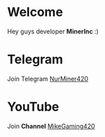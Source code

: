 # Welcome
Hey guys developer **MinerInc** :)
# Telegram
Join Telegram [NurMiner420](https://t.me/hkemoji23)
# YouTube
Join **Channel** [MikeGaming420](https://m.youtube.com/@MikeGaming420/featured)
